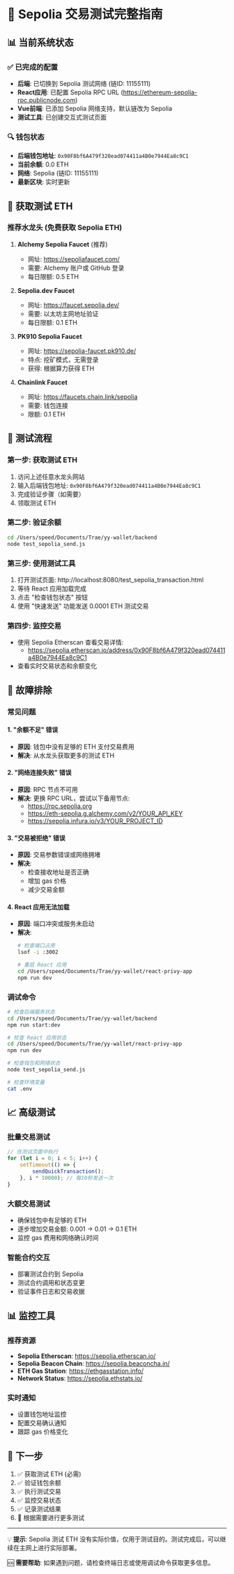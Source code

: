 # 🚀 Sepolia 交易测试完整指南

## 📊 当前系统状态

### ✅ 已完成的配置
- **后端**: 已切换到 Sepolia 测试网络 (链ID: 11155111)
- **React应用**: 已配置 Sepolia RPC URL (https://ethereum-sepolia-rpc.publicnode.com)
- **Vue前端**: 已添加 Sepolia 网络支持，默认链改为 Sepolia
- **测试工具**: 已创建交互式测试页面

### 🔍 钱包状态
- **后端钱包地址**: `0x90F8bf6A479f320ead074411a4B0e7944Ea8c9C1`
- **当前余额**: 0.0 ETH
- **网络**: Sepolia (链ID: 11155111)
- **最新区块**: 实时更新

## 🚰 获取测试 ETH

### 推荐水龙头 (免费获取 Sepolia ETH)

1. **Alchemy Sepolia Faucet** (推荐)
   - 网址: https://sepoliafaucet.com/
   - 需要: Alchemy 账户或 GitHub 登录
   - 每日限额: 0.5 ETH

2. **Sepolia.dev Faucet**
   - 网址: https://faucet.sepolia.dev/
   - 需要: 以太坊主网地址验证
   - 每日限额: 0.1 ETH

3. **PK910 Sepolia Faucet**
   - 网址: https://sepolia-faucet.pk910.de/
   - 特点: 挖矿模式，无需登录
   - 获得: 根据算力获得 ETH

4. **Chainlink Faucet**
   - 网址: https://faucets.chain.link/sepolia
   - 需要: 钱包连接
   - 限额: 0.1 ETH

## 🧪 测试流程

### 第一步: 获取测试 ETH
1. 访问上述任意水龙头网站
2. 输入后端钱包地址: `0x90F8bf6A479f320ead074411a4B0e7944Ea8c9C1`
3. 完成验证步骤（如需要）
4. 领取测试 ETH

### 第二步: 验证余额
```bash
cd /Users/speed/Documents/Trae/yy-wallet/backend
node test_sepolia_send.js
```

### 第三步: 使用测试工具
1. 打开测试页面: http://localhost:8080/test_sepolia_transaction.html
2. 等待 React 应用加载完成
3. 点击 "检查钱包状态" 按钮
4. 使用 "快速发送" 功能发送 0.0001 ETH 测试交易

### 第四步: 监控交易
- 使用 Sepolia Etherscan 查看交易详情:
  - https://sepolia.etherscan.io/address/0x90F8bf6A479f320ead074411a4B0e7944Ea8c9C1
- 查看实时交易状态和余额变化

## 🔧 故障排除

### 常见问题

#### 1. "余额不足" 错误
- **原因**: 钱包中没有足够的 ETH 支付交易费用
- **解决**: 从水龙头获取更多的测试 ETH

#### 2. "网络连接失败" 错误
- **原因**: RPC 节点不可用
- **解决**: 更换 RPC URL，尝试以下备用节点:
  - https://rpc.sepolia.org
  - https://eth-sepolia.g.alchemy.com/v2/YOUR_API_KEY
  - https://sepolia.infura.io/v3/YOUR_PROJECT_ID

#### 3. "交易被拒绝" 错误
- **原因**: 交易参数错误或网络拥堵
- **解决**: 
  - 检查接收地址是否正确
  - 增加 gas 价格
  - 减少交易金额

#### 4. React 应用无法加载
- **原因**: 端口冲突或服务未启动
- **解决**:
  ```bash
  # 检查端口占用
  lsof -i :3002
  
  # 重启 React 应用
  cd /Users/speed/Documents/Trae/yy-wallet/react-privy-app
  npm run dev
  ```

### 调试命令

```bash
# 检查后端服务状态
cd /Users/speed/Documents/Trae/yy-wallet/backend
npm run start:dev

# 检查 React 应用状态
cd /Users/speed/Documents/Trae/yy-wallet/react-privy-app
npm run dev

# 检查钱包和网络状态
node test_sepolia_send.js

# 检查环境变量
cat .env
```

## 📈 高级测试

### 批量交易测试
```javascript
// 在测试页面中执行
for (let i = 0; i < 5; i++) {
    setTimeout(() => {
        sendQuickTransaction();
    }, i * 10000); // 每10秒发送一次
}
```

### 大额交易测试
- 确保钱包中有足够的 ETH
- 逐步增加交易金额: 0.001 → 0.01 → 0.1 ETH
- 监控 gas 费用和网络确认时间

### 智能合约交互
- 部署测试合约到 Sepolia
- 测试合约调用和状态变更
- 验证事件日志和交易收据

## 📊 监控工具

### 推荐资源
- **Sepolia Etherscan**: https://sepolia.etherscan.io/
- **Sepolia Beacon Chain**: https://sepolia.beaconcha.in/
- **ETH Gas Station**: https://ethgasstation.info/
- **Network Status**: https://sepolia.ethstats.io/

### 实时通知
- 设置钱包地址监控
- 配置交易确认通知
- 跟踪 gas 价格变化

## 🎯 下一步

1. ✅ 获取测试 ETH (必需)
2. ✅ 验证钱包余额
3. ✅ 执行测试交易
4. ✅ 监控交易状态
5. ✅ 记录测试结果
6. 🔄 根据需要进行更多测试

---

💡 **提示**: Sepolia 测试 ETH 没有实际价值，仅用于测试目的。测试完成后，可以继续在主网上进行实际部署。

🆘 **需要帮助**: 如果遇到问题，请检查终端日志或使用调试命令获取更多信息。